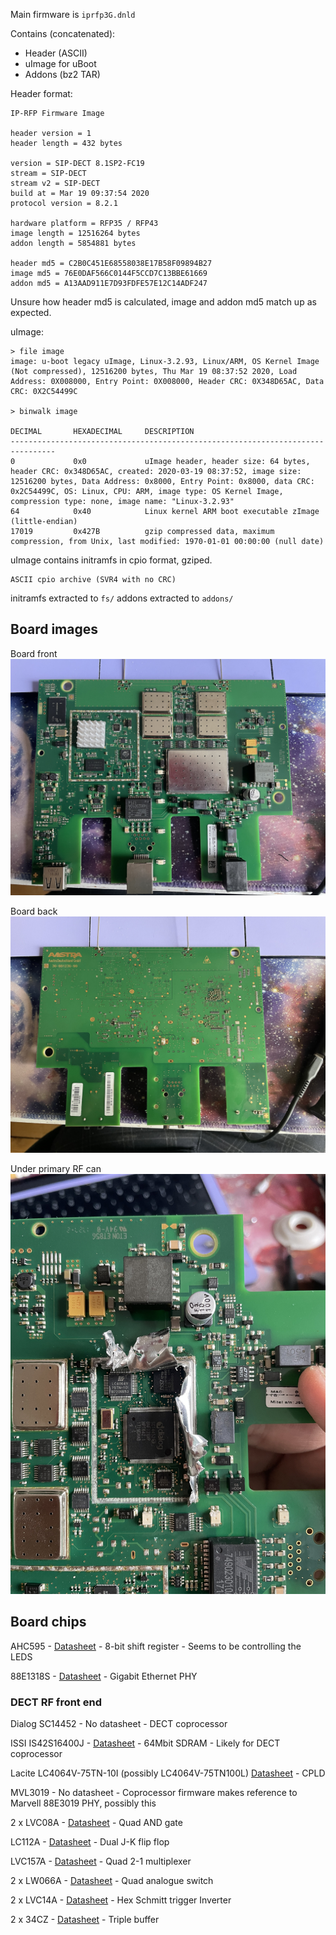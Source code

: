 Main firmware is `iprfp3G.dnld`

Contains (concatenated):
* Header (ASCII)
* uImage for uBoot
* Addons (bz2 TAR)

Header format:
```
IP-RFP Firmware Image

header version = 1
header length = 432 bytes

version = SIP-DECT 8.1SP2-FC19
stream = SIP-DECT
stream v2 = SIP-DECT
build at = Mar 19 09:37:54 2020
protocol version = 8.2.1

hardware platform = RFP35 / RFP43
image length = 12516264 bytes
addon length = 5854881 bytes

header md5 = C2B0C451E68558038E17B58F09894B27
image md5 = 76E0DAF566C0144F5CCD7C13BBE61669
addon md5 = A13AAD911E7D93FDFE57E12C14ADF247
```

Unsure how header md5 is calculated,
image and addon md5 match up as expected.

uImage:
```
> file image
image: u-boot legacy uImage, Linux-3.2.93, Linux/ARM, OS Kernel Image (Not compressed), 12516200 bytes, Thu Mar 19 08:37:52 2020, Load Address: 0X008000, Entry Point: 0X008000, Header CRC: 0X348D65AC, Data CRC: 0X2C54499C

> binwalk image

DECIMAL       HEXADECIMAL     DESCRIPTION
--------------------------------------------------------------------------------
0             0x0             uImage header, header size: 64 bytes, header CRC: 0x348D65AC, created: 2020-03-19 08:37:52, image size: 12516200 bytes, Data Address: 0x8000, Entry Point: 0x8000, data CRC: 0x2C54499C, OS: Linux, CPU: ARM, image type: OS Kernel Image, compression type: none, image name: "Linux-3.2.93"
64            0x40            Linux kernel ARM boot executable zImage (little-endian)
17019         0x427B          gzip compressed data, maximum compression, from Unix, last modified: 1970-01-01 00:00:00 (null date)
```

uImage contains initramfs in cpio format, gziped.
```
ASCII cpio archive (SVR4 with no CRC)
```

initramfs extracted to `fs/`
addons extracted to `addons/`

## Board images

Board front
![Board front](https://raw.githubusercontent.com/TheEnbyperor/mitel-firmware/root/images/893936BC-288E-4A5D-94DA-3DFBF24B9FDF.jpg)

Board back
![Board front](https://raw.githubusercontent.com/TheEnbyperor/mitel-firmware/root/images/E109B0F7-2564-4DB4-9F3A-D6CF9AB5FBAF.jpg)

Under primary RF can
![Board front](https://raw.githubusercontent.com/TheEnbyperor/mitel-firmware/root/images/D61AE3BC-3796-41AA-B3B4-2DC2688B8BBC.jpg)

## Board chips

AHC595 - [Datasheet](https://raw.githubusercontent.com/TheEnbyperor/mitel-firmware/root/datasheets/sn74ahc595.pdf) - 8-bit shift register - Seems to be controlling the LEDS

88E1318S - [Datasheet](https://raw.githubusercontent.com/TheEnbyperor/mitel-firmware/root/datasheets/52529f1be34e242f50ea9dc8.pdf) - Gigabit Ethernet PHY

### DECT RF front end
Dialog SC14452 - No datasheet - DECT coprocessor

ISSI IS42S16400J - [Datasheet](https://raw.githubusercontent.com/TheEnbyperor/mitel-firmware/root/datasheets/42-45s16400j.pdf) - 64Mbit SDRAM - Likely for DECT coprocessor

Lacite LC4064V-75TN-10I (possibly LC4064V-75TN100L) [Datasheet](https://raw.githubusercontent.com/TheEnbyperor/mitel-firmware/root/datasheets/FPGA-DS-02091-23-6-ispMACH4000VBCZ.pdf) - CPLD

MVL3019 - No datasheet - Coprocessor firmware makes reference to Marvell 88E3019 PHY, possibly this

2 x LVC08A - [Datasheet](https://raw.githubusercontent.com/TheEnbyperor/mitel-firmware/root/datasheets/sn75lvc08a.pdf) - Quad AND gate

LC112A - [Datasheet](https://raw.githubusercontent.com/TheEnbyperor/mitel-firmware/root/datasheets/sn74lvc112a.pdf) - Dual J-K flip flop

LVC157A - [Datasheet](https://raw.githubusercontent.com/TheEnbyperor/mitel-firmware/root/datasheets/sn74lvc157a.pdf) - Quad 2-1 multiplexer

2 x LW066A - [Datasheet](https://raw.githubusercontent.com/TheEnbyperor/mitel-firmware/root/datasheets/sn74lv4066a.pdf) - Quad analogue switch

2 x LVC14A - [Datasheet](https://raw.githubusercontent.com/TheEnbyperor/mitel-firmware/root/datasheets/sn74lvc14a.pdf) - Hex Schmitt trigger Inverter

2 x 34CZ - [Datasheet](https://raw.githubusercontent.com/TheEnbyperor/mitel-firmware/root/datasheets/sn74ahc595.pdf) - Triple buffer